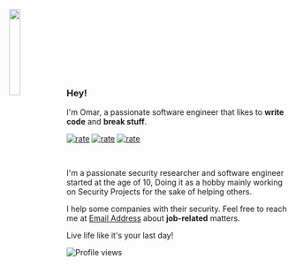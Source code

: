 <img align="left" width="20%" src="https://octodex.github.com/images/daftpunktocat-guy.gif">
<br><br><br><br><br><br><br>

### Hey!

I'm Omar, a passionate software engineer that likes to **write code** and **break stuff**.

[![rate](https://img.shields.io/badge/Passion-100%25-red)](https://omarbdrn.github.io/)
[![rate](https://img.shields.io/badge/Coffee-100%25-brown)](https://omarbdrn.github.io/)
[![rate](https://img.shields.io/badge/Depressed-100%25-black)](https://omarbdrn.github.io/)

<br>

I'm a passionate security researcher and software engineer started at the age of 10, Doing it as a hobby mainly working on Security Projects for the sake of helping others.

I help some companies with their security.
Feel free to reach me at [Email Address](mailto:omarbdrn@defendops.com) about **job-related** matters.

Live life like it's your last day!

![Profile views](https://gpvc.arturio.dev/omarbdrn) 
